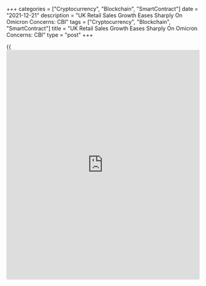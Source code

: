 +++
categories = ["Cryptocurrency", "Blockchain", "SmartContract"]
date = "2021-12-21"
description = "UK Retail Sales Growth Eases Sharply On Omicron Concerns: CBI"
tags = ["Cryptocurrency", "Blockchain", "SmartContract"]
title = "UK Retail Sales Growth Eases Sharply On Omicron Concerns: CBI"
type = "post"
+++

{{<iframe id="large-banner" src="https://www.bounty.group/#slide=6.0" width="100%" height="600" scrolling="no" style="border: 0px solid rgb(216, 221, 230); border-radius: 3px;">}}

UK retail sales growth eased more-than-expected in December and high
street sales are forecast to be poor next month, the monthly
Distributive Trades Survey results from the Confederation of British
Industry showed on Tuesday.

The retail sales balance fell to +8 percent in December from +39 percent
in November. The balance was forecast to drop to 13 percent.

A net 5 percent of survey respondents forecast sales to grow next month.  
  
"Our December survey confirms what we've been hearing anecdotally about
Omicron's chilling impact on activity on the High Street, with retail
sales growth slowing and expectations for the coming month sharply
downgraded," Ben Jones, CBI lead economist, said.

About 55 percent of retailers said orders placed upon suppliers grew in
December compared to 30 percent in November. However, only a net 25
percent expect orders to grow in January.

For comments and feedback [contact](https://www.playgroundfx.com/contact/): editorial@rtt[news](https://www.letsplayfx.com/blog/forex-news-website/).com

[Economic News][1]

 **What parts of the world are seeing the best (and worst) economic
performances lately? Click[here][2] to check out our [Econ Scorecard][2]
and find out! See up-to-the-moment [ranking](https://www.playgroundfx.com/blog/crypto-exchange-ranking/)s for the best and worst
performers in [GDP][3], [unemployment rate][4], [inflation][5] and much
more.**

   1. www.rtt[news](https://www.letsplayfx.com/blog/forex-news-website/).com/Content/EconomicNews.aspx
   2. www.rtt[news](https://www.letsplayfx.com/blog/forex-news-website/).com/economic-scorecard/world-rank/PPI/highest-performance.aspx
   3. www.rtt[news](https://www.letsplayfx.com/blog/forex-news-website/).com/economic-scorecard/world-rank/GDP/highest-performance.aspx
   4. www.rtt[news](https://www.letsplayfx.com/blog/forex-news-website/).com/economic-scorecard/world-rank/unemployment-rate/lowest-performance.aspx
   5. www.rtt[news](https://www.letsplayfx.com/blog/forex-news-website/).com/economic-scorecard/world-rank/CPI/highest-performance.aspx